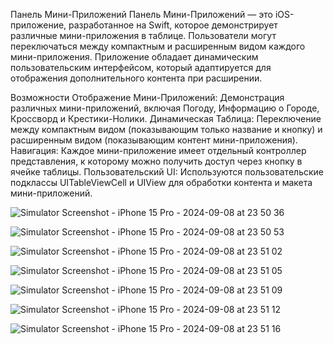 Панель Мини-Приложений
Панель Мини-Приложений — это iOS-приложение, разработанное на Swift, которое демонстрирует различные мини-приложения в таблице. Пользователи могут переключаться между компактным и расширенным видом каждого мини-приложения. Приложение обладает динамическим пользовательским интерфейсом, который адаптируется для отображения дополнительного контента при расширении.

Возможности
Отображение Мини-Приложений: Демонстрация различных мини-приложений, включая Погоду, Информацию о Городе, Кроссворд и Крестики-Нолики.
Динамическая Таблица: Переключение между компактным видом (показывающим только название и кнопку) и расширенным видом (показывающим контент мини-приложения).
Навигация: Каждое мини-приложение имеет отдельный контроллер представления, к которому можно получить доступ через кнопку в ячейке таблицы.
Пользовательский UI: Используются пользовательские подклассы UITableViewCell и UIView для обработки контента и макета мини-приложений.

![Simulator Screenshot - iPhone 15 Pro - 2024-09-08 at 23 50 36](https://github.com/user-attachments/assets/1dbb5f7e-8937-4a40-9b3c-e0d5c2f1de97)

![Simulator Screenshot - iPhone 15 Pro - 2024-09-08 at 23 50 53](https://github.com/user-attachments/assets/c0817fdb-183b-4035-90e5-04691e875a51)

![Simulator Screenshot - iPhone 15 Pro - 2024-09-08 at 23 51 02](https://github.com/user-attachments/assets/162d501b-a7b5-4a01-a2ce-6140ecda1797)

![Simulator Screenshot - iPhone 15 Pro - 2024-09-08 at 23 51 05](https://github.com/user-attachments/assets/995b72cd-4cd7-42a5-b42c-1f8a4ae38ccd)

![Simulator Screenshot - iPhone 15 Pro - 2024-09-08 at 23 51 09](https://github.com/user-attachments/assets/bf172565-73b5-400b-b8d2-32970f216a7b)

![Simulator Screenshot - iPhone 15 Pro - 2024-09-08 at 23 51 12](https://github.com/user-attachments/assets/bd59b6ec-a135-4a62-bafe-1cdda1ea275c)

![Simulator Screenshot - iPhone 15 Pro - 2024-09-08 at 23 51 16](https://github.com/user-attachments/assets/83325215-4291-4a7f-9274-b00df05bfe8b)
